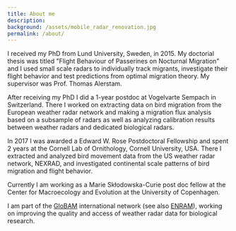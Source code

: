 ```yaml
---
title: About me
description: 
background: /assets/mobile_radar_renovation.jpg
permalink: /about/
---
```


I received my PhD from Lund University, Sweden, in 2015. My doctorial thesis was titled "Flight Behaviour of Passerines on Nocturnal Migration" and I used small scale radars to individually track migrants, investigate their flight behavior and test predictions from optimal migration theory. My supervisor was Prof. Thomas Alerstam. 

After receiving my PhD I did a 1-year postdoc at Vogelvarte Sempach in Switzerland. There I worked on extracting data on bird migration from the European weather radar network and making a migration flux analysis based on a subsample of radars as well as analyzing calibration results between weather radars and dedicated biological radars.

In 2017 I was awarded a Edward W. Rose Postdoctoral Fellowship and spent 2 years at the Cornell Lab of Ornithology, Cornell University, USA. There I extracted and analyzed bird movement data from the US weather radar network, NEXRAD, and investigated continental scale patterns of bird migration and flight behavior.

Currently I am working as a Marie Skłodowska-Curie post doc fellow at the Center for Macroecology and Evolution at the University of Copenhagen.

I am part of the [GloBAM](https://globam.science) international network (see also [ENRAM](http://www.enram.eu)), working on improving the quality and access of weather radar data for biological research. 